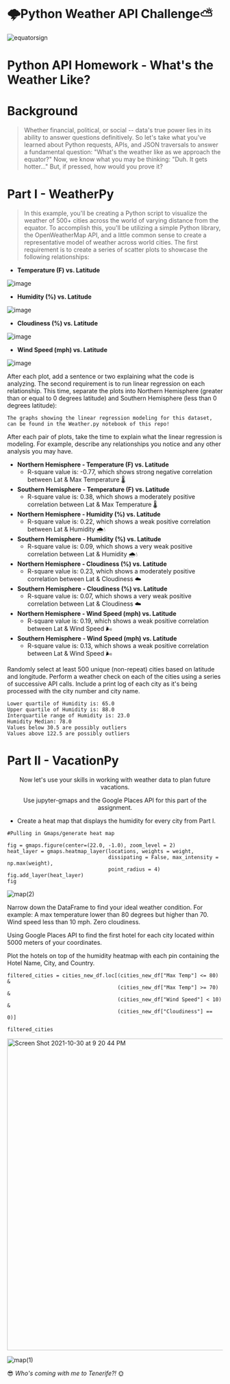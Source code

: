 # 🌩️Python Weather API Challenge:partly_sunny:

![equatorsign](https://user-images.githubusercontent.com/91695375/139562767-fa1b31b4-e106-489e-b4b7-d5d32542a5db.png)


# Python API Homework - What's the Weather Like?

# Background
>Whether financial, political, or social -- data's true power lies in its ability to answer questions definitively. So let's take what you've learned about Python requests, APIs, and JSON traversals to answer a fundamental question: "What's the weather like as we approach the equator?"
Now, we know what you may be thinking: "Duh. It gets hotter..."
But, if pressed, how would you prove it?
>

# Part I - WeatherPy
>In this example, you'll be creating a Python script to visualize the weather of 500+ cities across the world of varying distance from the equator. To accomplish this, you'll be utilizing a simple Python library, the OpenWeatherMap API, and a little common sense to create a representative model of weather across world cities.
The first requirement is to create a series of scatter plots to showcase the following relationships:
>

>
- **Temperature (F) vs. Latitude**

![image](https://user-images.githubusercontent.com/91695375/139562655-9533a28f-26dd-4075-9f98-c24718b938f5.png)
>
- **Humidity (%) vs. Latitude**


![image](https://user-images.githubusercontent.com/91695375/139562679-c0ab1648-3211-42f1-80e4-056b2e54f74d.png)
>
- **Cloudiness (%) vs. Latitude**


![image](https://user-images.githubusercontent.com/91695375/139562687-316fc966-c4b2-4e84-858a-37a64fcb770d.png)
>
- **Wind Speed (mph) vs. Latitude**


![image](https://user-images.githubusercontent.com/91695375/139562691-4da656ff-4e7d-4c81-8b59-8123ba28f965.png)

>
After each plot, add a sentence or two explaining what the code is analyzing.
The second requirement is to run linear regression on each relationship. This time, separate the plots into Northern Hemisphere (greater than or equal to 0 degrees latitude) and Southern Hemisphere (less than 0 degrees latitude):
```
The graphs showing the linear regression modeling for this dataset, can be found in the Weather.py notebook of this repo!
```

After each pair of plots, take the time to explain what the linear regression is modeling. For example, describe any relationships you notice and any other analysis you may have.
>
>
- **Northern Hemisphere - Temperature (F) vs. Latitude**
  - R-square value is: -0.77, which shows strong negative correlation between Lat & Max Temperature 🌡️
- **Southern Hemisphere - Temperature (F) vs. Latitude**
  - R-square value is: 0.38, which shows a moderately positive correlation between Lat & Max Temperature 🌡️
- **Northern Hemisphere - Humidity (%) vs. Latitude**
  - R-square value is: 0.22, which shows a weak positive correlation between Lat & Humidity 🌧️💧
- **Southern Hemisphere - Humidity (%) vs. Latitude**
  - R-square value is: 0.09, which shows a very weak positive correlation between Lat & Humidity 🌧️💧
- **Northern Hemisphere - Cloudiness (%) vs. Latitude**
  - R-square value is: 0.23, which shows a moderately positive correlation between Lat & Cloudiness ☁️
- **Southern Hemisphere - Cloudiness (%) vs. Latitude**
  - R-square value is: 0.07, which shows a very weak positive correlation between Lat & Cloudiness ☁️
- **Northern Hemisphere - Wind Speed (mph) vs. Latitude**
  - R-square value is: 0.19, which shows a weak positive correlation between Lat & Wind Speed 🌬️
- **Southern Hemisphere - Wind Speed (mph) vs. Latitude**
  - R-square value is: 0.13, which shows a weak positive correlation between Lat & Wind Speed 🌬️
>
>
Randomly select at least 500 unique (non-repeat) cities based on latitude and longitude.
Perform a weather check on each of the cities using a series of successive API calls.
Include a print log of each city as it's being processed with the city number and city name.
```
Lower quartile of Humidity is: 65.0
Upper quartile of Humidity is: 88.0
Interquartile range of Humidity is: 23.0
Humidity Median: 78.0 
Values below 30.5 are possibly outliers
Values above 122.5 are possibly outliers
```


# Part II - VacationPy
<p align="center"> Now let's use your skills in working with weather data to plan future vacations.</p>
<p align="center"> Use jupyter-gmaps and the Google Places API for this part of the assignment. </p>

- Create a heat map that displays the humidity for every city from Part I.
```
#Pulling in Gmaps/generate heat map

fig = gmaps.figure(center=(22.0, -1.0), zoom_level = 2)
heat_layer = gmaps.heatmap_layer(locations, weights = weight, 
                                 dissipating = False, max_intensity = np.max(weight),
                                 point_radius = 4)
fig.add_layer(heat_layer)
fig
```
![map(2)](https://user-images.githubusercontent.com/91695375/139562831-225d86b1-0c0d-4ea7-9a5e-cd597e59bd8d.png)


Narrow down the DataFrame to find your ideal weather condition. For example:
A max temperature lower than 80 degrees but higher than 70.
Wind speed less than 10 mph.
Zero cloudiness.

Using Google Places API to find the first hotel for each city located within 5000 meters of your coordinates.

Plot the hotels on top of the humidity heatmap with each pin containing the Hotel Name, City, and Country.
```
filtered_cities = cities_new_df.loc[(cities_new_df["Max Temp"] <= 80) & 
                                    (cities_new_df["Max Temp"] >= 70) & 
                                    (cities_new_df["Wind Speed"] < 10) &  
                                    (cities_new_df["Cloudiness"] == 0)]
                                
filtered_cities
```
<img width="728" alt="Screen Shot 2021-10-30 at 9 20 44 PM" src="https://user-images.githubusercontent.com/91695375/139562890-edfe60a1-c783-4d51-a19c-fbdebadee53c.png">

![map(1)](https://user-images.githubusercontent.com/91695375/139562815-570a6825-016a-47b9-8c24-29b4029bb4f9.png)

😎 *Who's coming with me to Tenerife?!* 🌞
